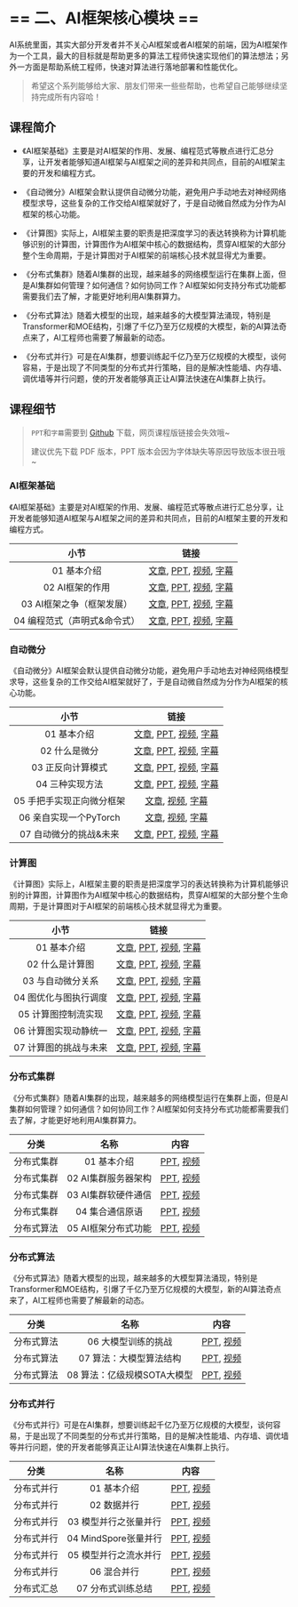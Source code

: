 <!--Copyright © ZOMI 适用于[License](https://github.com/chenzomi12/DeepLearningSystem)版权许可-->

# == 二、AI框架核心模块 ==

AI系统里面，其实大部分开发者并不关心AI框架或者AI框架的前端，因为AI框架作为一个工具，最大的目标就是帮助更多的算法工程师快速实现他们的算法想法；另外一方面是帮助系统工程师，快速对算法进行落地部署和性能优化。

> 希望这个系列能够给大家、朋友们带来一些些帮助，也希望自己能够继续坚持完成所有内容哈！

## 课程简介

- 《AI框架基础》主要是对AI框架的作用、发展、编程范式等散点进行汇总分享，让开发者能够知道AI框架与AI框架之间的差异和共同点，目前的AI框架主要的开发和编程方式。

- 《自动微分》AI框架会默认提供自动微分功能，避免用户手动地去对神经网络模型求导，这些复杂的工作交给AI框架就好了，于是自动微自然成为分作为AI框架的核心功能。

- 《计算图》实际上，AI框架主要的职责是把深度学习的表达转换称为计算机能够识别的计算图，计算图作为AI框架中核心的数据结构，贯穿AI框架的大部分整个生命周期，于是计算图对于AI框架的前端核心技术就显得尤为重要。

- 《分布式集群》随着AI集群的出现，越来越多的网络模型运行在集群上面，但是AI集群如何管理？如何通信？如何协同工作？AI框架如何支持分布式功能都需要我们去了解，才能更好地利用AI集群算力。

- 《分布式算法》随着大模型的出现，越来越多的大模型算法涌现，特别是Transformer和MOE结构，引爆了千亿乃至万亿规模的大模型，新的AI算法奇点来了，AI工程师也需要了解最新的动态。

- 《分布式并行》可是在AI集群，想要训练起千亿乃至万亿规模的大模型，谈何容易，于是出现了不同类型的分布式并行策略，目的是解决性能墙、内存墙、调优墙等并行问题，使的开发者能够真正让AI算法快速在AI集群上执行。

## 课程细节

> `PPT`和`字幕`需要到 [Github](https://github.com/chenzomi12/DeepLearningSystem) 下载，网页课程版链接会失效哦~
>
> 建议优先下载 PDF 版本，PPT 版本会因为字体缺失等原因导致版本很丑哦~

### AI框架基础

《AI框架基础》主要是对AI框架的作用、发展、编程范式等散点进行汇总分享，让开发者能够知道AI框架与AI框架之间的差异和共同点，目前的AI框架主要的开发和编程方式。

| 小节 | 链接|
|:--:|:--:|
| 01 基本介绍| [文章](../021FW_Foundation/01.introduction.md), [PPT](../021FW_Foundation/01.introduction.pdf), [视频](https://www.bilibili.com/video/BV1he4y1z7oD), [字幕](../021FW_Foundation/srt/01.srt) |
| 02 AI框架的作用| [文章](../021FW_Foundation/02.fundamentals.md), [PPT](../021FW_Foundation/02.fundamentals.pdf), [视频](https://www.bilibili.com/video/BV1fd4y1q7qk), [字幕](../021FW_Foundation/srt/02.srt) |
| 03 AI框架之争（框架发展）| [文章](../021FW_Foundation/03.history.md), [PPT](../021FW_Foundation/03.history.pdf), [视频](https://www.bilibili.com/video/BV1C8411x7Kn), [字幕](../021FW_Foundation/srt/03.srt) |
| 04 编程范式（声明式&命令式） | [文章](../021FW_Foundation/04.programing.md), [PPT](../021FW_Foundation/04.programing.pdf), [视频](https://www.bilibili.com/video/BV1gR4y1o7WT), [字幕](../021FW_Foundation/srt/04.srt) |

### 自动微分

《自动微分》AI框架会默认提供自动微分功能，避免用户手动地去对神经网络模型求导，这些复杂的工作交给AI框架就好了，于是自动微自然成为分作为AI框架的核心功能。

| 小节 | 链接|
|:--:|:--:|
| 01 基本介绍| [文章](../022FW_AutoDiff/01.introduction.md), [PPT](../022FW_AutoDiff/01.introduction.pdf), [视频](https://www.bilibili.com/video/BV1FV4y1T7zp/), [字幕](../022FW_AutoDiff/srt/01.srt) |
| 02 什么是微分 | [文章](../022FW_AutoDiff/02.base_concept.md), [PPT](../022FW_AutoDiff/02.base_concept.pdf), [视频](https://www.bilibili.com/video/BV1Ld4y1M7GJ/), [字幕](../022FW_AutoDiff/srt/02.srt) |
| 03 正反向计算模式 | [文章](../022FW_AutoDiff/03.grad_mode.md), [PPT](../022FW_AutoDiff/03.grad_mode.pdf), [视频](https://www.bilibili.com/video/BV1zD4y117bL/), [字幕](../022FW_AutoDiff/srt/03.srt) |
| 04 三种实现方法| [文章](../022FW_AutoDiff/04.implement.md), [PPT](../022FW_AutoDiff/04.implement.pdf), [视频](https://www.bilibili.com/video/BV1BN4y1P76t/), [字幕](../022FW_AutoDiff/srt/04.srt) |
| 05 手把手实现正向微分框架 | [文章](../022FW_AutoDiff/05.forward_mode.md), [视频](https://www.bilibili.com/video/BV1Ne4y1p7WU/), [字幕](../022FW_AutoDiff/srt/05.srt) |
| 06 亲自实现一个PyTorch | [文章](../022FW_AutoDiff/06.reversed_mode.md), [视频](https://www.bilibili.com/video/BV1ae4y1z7E6/), [字幕](../022FW_AutoDiff/srt/06.srt) |
| 07 自动微分的挑战&未来| [文章](../022FW_AutoDiff/07.challenge.md), [PPT](../022FW_AutoDiff/07.challenge.pdf), [视频](https://www.bilibili.com/video/BV17e4y1z73W/), [字幕](../022FW_AutoDiff/srt/07.srt) |


### 计算图

《计算图》实际上，AI框架主要的职责是把深度学习的表达转换称为计算机能够识别的计算图，计算图作为AI框架中核心的数据结构，贯穿AI框架的大部分整个生命周期，于是计算图对于AI框架的前端核心技术就显得尤为重要。

| 小节 | 链接|
|:--:|:--:|
| 01 基本介绍 | [文章](../023FW_DataFlow/01.introduction.md), [PPT](../023FW_DataFlow/01.introduction.pptx), [视频](https://www.bilibili.com/video/BV1cG411E7gV/), [字幕](../023FW_DataFlow/srt/01.srt) |
| 02 什么是计算图 | [文章](../023FW_DataFlow/02.computegraph.md), [PPT](../023FW_DataFlow/02.computegraph.pptx), [视频](https://www.bilibili.com/video/BV1rR4y197HM/), [字幕](../023FW_DataFlow/srt/02.srt) |
| 03 与自动微分关系 | [文章](../023FW_DataFlow/03.atuodiff.md), [PPT](../023FW_DataFlow/03.atuodiff.pptx), [视频](https://www.bilibili.com/video/BV1S24y197FU/), [字幕](../023FW_DataFlow/srt/03.srt) |
| 04 图优化与图执行调度| [文章](../023FW_DataFlow/04.dispatch.md), [PPT](../023FW_DataFlow/04.dispatch.pptx), [视频](https://www.bilibili.com/video/BV1hD4y1k7Ty/), [字幕](../023FW_DataFlow/srt/04.srt) |
| 05 计算图控制流实现| [文章](../023FW_DataFlow/05.control_flow.md), [PPT](。./023FW_DataFlow/05.control_flow.pptx), [视频](https://www.bilibili.com/video/BV17P41177Pk/), [字幕](../023FW_DataFlow/srt/05.srt) |
| 06 计算图实现动静统一| [文章](../023FW_DataFlow/06.static_graph.md), [PPT](../023FW_DataFlow/06.static_graph.pdf), [视频](https://www.bilibili.com/video/BV17P41177Pk/), [字幕](。./srt/06.srt) |
| 07 计算图的挑战与未来 |[文章](../023FW_DataFlow/07.future.md), [PPT](../023FW_DataFlow/07.future.pdf), [视频](https://www.bilibili.com/video/BV1hm4y1A7Nv/), [字幕](.。/srt/07.srt) |

### 分布式集群

《分布式集群》随着AI集群的出现，越来越多的网络模型运行在集群上面，但是AI集群如何管理？如何通信？如何协同工作？AI框架如何支持分布式功能都需要我们去了解，才能更好地利用AI集群算力。

| 分类 | 名称 | 内容 | 
|:-:|:-:|:-:|
| 分布式集群| 01 基本介绍 | [PPT](./04_AICluster/01.introduction.pptx), [视频](https://www.bilibili.com/video/BV1ge411L7mi/) |
| 分布式集群| 02 AI集群服务器架构| [PPT](./04_AICluster/02.architecture.pptx), [视频](https://www.bilibili.com/video/BV1fg41187rc/) |
| 分布式集群| 03 AI集群软硬件通信| [PPT](./04_AICluster/03.communication.pptx), [视频](https://www.bilibili.com/video/BV14P4y1S7u4/) |
| 分布式集群| 04 集合通信原语 | [PPT](./04_AICluster/04.primitive.pptx), [视频](https://www.bilibili.com/video/BV1te4y1e7vz/) |
| 分布式算法| 05 AI框架分布式功能| [PPT](./04_AICluster/05.system.pptx), [视频](https://www.bilibili.com/video/BV1n8411s7f3/) |

### 分布式算法

《分布式算法》随着大模型的出现，越来越多的大模型算法涌现，特别是Transformer和MOE结构，引爆了千亿乃至万亿规模的大模型，新的AI算法奇点来了，AI工程师也需要了解最新的动态。

| 分类 | 名称 | 内容 | 
|:-:|:-:|:-:|
| 分布式算法| 06 大模型训练的挑战 | [PPT](./05_AIAlgo/06.challenge.pptx), [视频](https://www.bilibili.com/video/BV1Y14y1576A/) |
| 分布式算法| 07 算法：大模型算法结构 | [PPT](./05_AIAlgo/07.algorithm_arch.pptx), [视频](https://www.bilibili.com/video/BV1Mt4y1M7SE/) |
| 分布式算法| 08 算法：亿级规模SOTA大模型 | [PPT](./05_AIAlgo/08.algorithm_sota.pptx), [视频](https://www.bilibili.com/video/BV1em4y1F7ay/) |

### 分布式并行

《分布式并行》可是在AI集群，想要训练起千亿乃至万亿规模的大模型，谈何容易，于是出现了不同类型的分布式并行策略，目的是解决性能墙、内存墙、调优墙等并行问题，使的开发者能够真正让AI算法快速在AI集群上执行。

| 分类 | 名称 | 内容 | 
|:-:|:-:|:-:|
| 分布式并行| 01 基本介绍 | [PPT](./06_Parallel/01.introduction.pptx), [视频](https://www.bilibili.com/video/BV1ve411w7DL/) |
| 分布式并行| 02 数据并行 | [PPT](./06_Parallel/02.data_parallel.pptx), [视频](https://www.bilibili.com/video/BV1JK411S7gL/) |
| 分布式并行| 03 模型并行之张量并行| [PPT](./06_Parallel/03.tensor_parallel.pptx), [视频](https://www.bilibili.com/video/BV1vt4y1K7wT/) |
| 分布式并行| 04 MindSpore张量并行| [PPT](./06_Parallel/04.mindspore_parallel.pptx), [视频](https://www.bilibili.com/video/BV1vt4y1K7wT/) |
| 分布式并行| 05 模型并行之流水并行| [PPT](./06_Parallel/05.pipeline_parallel.pptx), [视频](https://www.bilibili.com/video/BV1WD4y1t7Ba/) |
| 分布式并行| 06 混合并行 | [PPT](./06_Parallel/06.hybrid_parallel.pptx), [视频](https://www.bilibili.com/video/BV1gD4y1t7Ut/) |
| 分布式汇总| 07 分布式训练总结| [PPT](./06_Parallel/07.summary.pptx), [视频](https://www.bilibili.com/video/BV1av4y1S7DQ/) |
